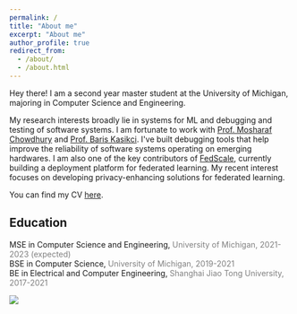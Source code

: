```yaml
---
permalink: /
title: "About me"
excerpt: "About me"
author_profile: true
redirect_from: 
  - /about/
  - /about.html
---
```


Hey there! I am a second year master student at the University of Michigan, majoring in Computer Science and Engineering. 

My research interests broadly lie in systems for ML and debugging and testing of software systems. I am fortunate to work with [Prof. Mosharaf Chowdhury](https://www.mosharaf.com/) and [Prof. Baris Kasikci](https://web.eecs.umich.edu/~barisk/). I've built debugging tools that help improve the reliability of software systems operating on emerging hardwares.  I am also one of the key contributors of [FedScale](https://github.com/SymbioticLab/FedScale), currently building a deployment platform for federated learning. My recent interest focuses on developing privacy-enhancing solutions for federated learning.

You can find my CV [here](https://ikace.github.io/files/Resume_Yile_Gu_11_30.pdf).


## Education 
MSE in Computer Science and Engineering,  <span style="color:grey">University of Michigan, 2021-2023 (expected)</span> \
BSE in Computer Science, <span style="color:grey">University of Michigan, 2019-2021</span> \
BE in Electrical and Computer Engineering, <span style="color:grey">Shanghai Jiao Tong University, 2017-2021</span>

<a href="https://clustrmaps.com/site/1brpe"  title="Visit tracker"><img src="//www.clustrmaps.com/map_v2.png?d=1_9c8WzY31zgcTy8hYMNkxtZOoxUVn9ZbSMI1I9qDaI&cl=ffffff" /></a>